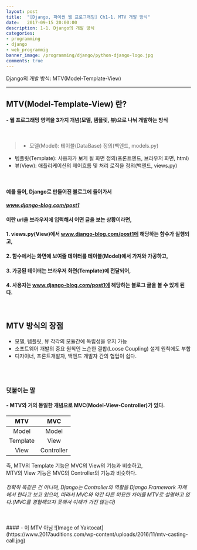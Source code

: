 ```yaml
---
layout: post
title:  "[Django, 파이썬 웹 프로그래밍] Ch1-1. MTV 개발 방식"
date:   2017-09-15 20:00:00
description: 1-1. Django의 개발 방식
categories:
- programming
- django
- web_programmig
banner_image: /programming/django/python-django-logo.jpg
comments: true
---
```


Django의 개발 방식: MTV(Model-Template-View)

___

## **MTV(Model-Template-View) 란?**

#### - 웹 프로그래밍 영역을 3가지 개념(모델, 템플릿, 뷰)으로 나눠 개발하는 방식

<br>

> - 모델(Model): 테이블(DataBase) 정의(백엔드, models.py)
- 템플릿(Template): 사용자가 보게 될 화면 정의(프론트엔드, 브라우저 화면, html)
- 뷰(View): 애플리케이션의 제어흐름 및 처리 로직을 정의(백엔드, views.py)

<br>

#### 예를 들어, Django로 만들어진 블로그에 들어가서
#### *www.django-blog.com/post1*
#### 이란 url을 브라우저에 입력해서 어떤 글을 보는 상황이라면,

#### 1. views.py(View)에서 www.django-blog.com/post1에 해당하는 함수가 실행되고,
#### 2. 함수에서는 화면에 보여줄 데이터를 테이블(Model)에서 가져와 가공하고,
#### 3. 가공된 데이터는 브라우저 화면(Template)에 전달되어,
#### 4. 사용자는 www.django-blog.com/post1에 해당하는 블로그 글을 볼 수 있게 된다.

<br>

## MTV 방식의 장점
- 모델, 템플릿, 뷰 각각의 모듈간에 독립성을 유지 가능
- 소프트웨어 개발의 중요 원칙인 느슨한 결합(Loose Coupling) 설계 원칙에도 부합
- 디자이너, 프론트개발자, 백엔드 개발자 간의 협업이 쉽다.

<br><br>

### 덧붙이는 말
#### - MTV와 거의 동일한 개념으로 MVC(Model-View-Controller)가 있다.

MTV | MVC
:---:|:---:
Model | Model
Template | View
View | Controller


즉, MTV의 Template 기능은 MVC의 View의 기능과 비슷하고,<br>
MTV의 View 기능은 MVC의 Controller의 기능과 비슷하다.<br>
###### 정확히 똑같은 건 아니며, Django는 Controller의 역활을 Django Framework 자체에서 한다고 보고 있으며, 따라서 MVC와 약간 다른 미묘한 차이를 MTV로 설명하고 있다.(MVC를 경험해보지 못해서 이해가 가진 않는다)
<br>
#### - 이 MTV 아님
![Image of Yaktocat](https://www.2017auditions.com/wp-content/uploads/2016/11/mtv-casting-call.jpg)
